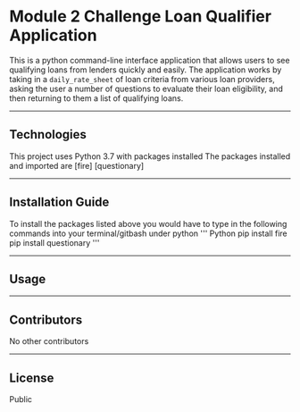 # Module 2 Challenge Loan Qualifier Application

This is a python command-line interface application that allows users to see qualifying loans from lenders quickly and easily. The application works by taking in a `daily_rate_sheet` of loan criteria from various loan providers, asking the user a number of questions to evaluate their loan eligibility, and then returning to them a list of qualifying loans.


--- 

## Technologies

This project uses Python 3.7 with packages installed
The packages installed and imported are 
[fire]
[questionary]

---

## Installation Guide

To install the packages listed above you would have to type in the following commands into your terminal/gitbash under python
''' Python
    pip install fire
    pip install questionary
'''

---

## Usage



---

## Contributors

No other contributors

---

## License

Public

